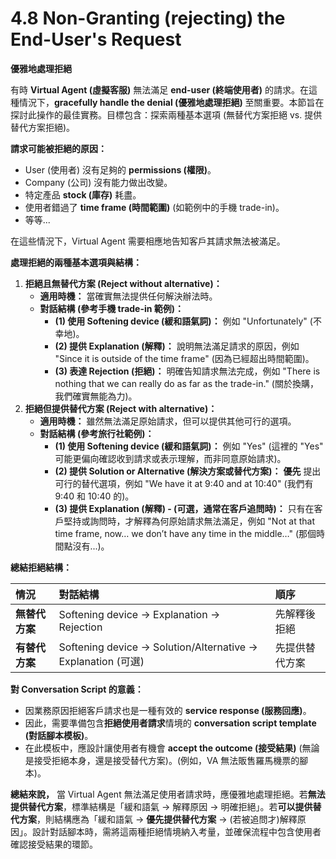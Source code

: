 # 4.8 Non-Granting (rejecting) the End-User's Request

**優雅地處理拒絕**

有時 **Virtual Agent (虛擬客服)** 無法滿足 **end-user (終端使用者)** 的請求。在這種情況下，**gracefully handle the denial (優雅地處理拒絕)** 至關重要。本節旨在探討此操作的最佳實務。目標包含：探索兩種基本選項 (無替代方案拒絕 vs. 提供替代方案拒絕)。

**請求可能被拒絕的原因：**

- User (使用者) 沒有足夠的 **permissions (權限)**。
- Company (公司) 沒有能力做出改變。
- 特定產品 **stock (庫存)** 耗盡。
- 使用者錯過了 **time frame (時間範圍)** (如範例中的手機 trade-in)。
- 等等...

在這些情況下，Virtual Agent 需要相應地告知客戶其請求無法被滿足。

**處理拒絕的兩種基本選項與結構：**

1. **拒絕且無替代方案 (Reject without alternative)：**
    - **適用時機：** 當確實無法提供任何解決辦法時。
    - **對話結構 (參考手機 trade-in 範例)：**
        - **(1) 使用 Softening device (緩和語氣詞)：** 例如 "Unfortunately" (不幸地)。
        - **(2) 提供 Explanation (解釋)：** 說明無法滿足請求的原因，例如 "Since it is outside of the time frame" (因為已經超出時間範圍)。
        - **(3) 表達 Rejection (拒絕)：** 明確告知請求無法完成，例如 "There is nothing that we can really do as far as the trade-in." (關於換購，我們確實無能為力)。
2. **拒絕但提供替代方案 (Reject with alternative)：**
    - **適用時機：** 雖然無法滿足原始請求，但可以提供其他可行的選項。
    - **對話結構 (參考旅行社範例)：**
        - **(1) 使用 Softening device (緩和語氣詞)：** 例如 "Yes" (這裡的 "Yes" 可能更偏向確認收到請求或表示理解，而非同意原始請求)。
        - **(2) 提供 Solution or Alternative (解決方案或替代方案)：** **優先** 提出可行的替代選項，例如 "We have it at 9:40 and at 10:40" (我們有 9:40 和 10:40 的)。
        - **(3) 提供 Explanation (解釋) - (可選，通常在客戶追問時)：** 只有在客戶堅持或詢問時，才解釋為何原始請求無法滿足，例如 "Not at that time frame, now… we don’t have any time in the middle…" (那個時間點沒有...)。

**總結拒絕結構：**

|情況|對話結構|順序|
|:--|:--|:--|
|**無替代方案**|Softening device -> Explanation -> Rejection|先解釋後拒絕|
|**有替代方案**|Softening device -> Solution/Alternative -> Explanation (可選)|先提供替代方案|

**對 Conversation Script 的意義：**

- 因業務原因拒絕客戶請求也是一種有效的 **service response (服務回應)**。
- 因此，需要準備包含**拒絕使用者請求**情境的 **conversation script template (對話腳本模板)**。
- 在此模板中，應設計讓使用者有機會 **accept the outcome (接受結果)** (無論是接受拒絕本身，還是接受替代方案)。(例如，VA 無法販售羅馬機票的腳本)。

**總結來說，** 當 Virtual Agent 無法滿足使用者請求時，應優雅地處理拒絕。若**無法提供替代方案**，標準結構是「緩和語氣 -> 解釋原因 -> 明確拒絕」。若**可以提供替代方案**，則結構應為「緩和語氣 -> **優先提供替代方案** -> (若被追問才)解釋原因」。設計對話腳本時，需將這兩種拒絕情境納入考量，並確保流程中包含使用者確認接受結果的環節。